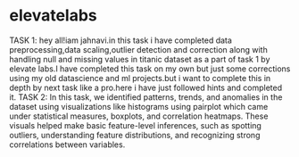 # elevatelabs
TASK 1:
hey all!iam jahnavi.in this task i have completed data preprocessing,data scaling,outlier detection and correction along with handling null and missing values in titanic dataset as a part of task 1 by elevate labs.I have completed this task on my own but just some corrections using my old datascience and ml projects.but i want to complete this in depth by next task like a pro.here i have just followed hints and completed it.
TASK 2:
In this task, we identified patterns, trends, and anomalies in the dataset using visualizations like histograms using pairplot which came under statistical measures, boxplots, and correlation heatmaps. These visuals helped make basic feature-level inferences, such as spotting outliers, understanding feature distributions, and recognizing strong correlations between variables.
